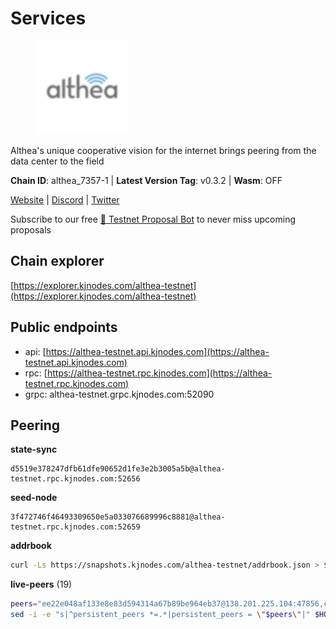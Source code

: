 # Services

<figure><img src="https://raw.githubusercontent.com/kj89/cosmos-images/main/logos/althea.png" width="150" alt=""><figcaption></figcaption></figure>

Althea's unique cooperative vision for the internet  brings peering from the data center to the field

**Chain ID**: althea_7357-1 | **Latest Version Tag**: v0.3.2 | **Wasm**: OFF

[Website](https://www.althea.net) | [Discord](https://discord.gg/ZTKWfpDs) | [Twitter](https://twitter.com/altheanetwork)



Subscribe to our free [🤖 Testnet Proposal Bot](https://t.me/kjnodes_testnet_proposal_bot) to never miss upcoming proposals


## Chain explorer
[https://explorer.kjnodes.com/althea-testnet](https://explorer.kjnodes.com/althea-testnet)

## Public endpoints

* api: [https://althea-testnet.api.kjnodes.com](https://althea-testnet.api.kjnodes.com)
* rpc: [https://althea-testnet.rpc.kjnodes.com](https://althea-testnet.rpc.kjnodes.com)
* grpc: althea-testnet.grpc.kjnodes.com:52090

## Peering

**state-sync**

```text
d5519e378247dfb61dfe90652d1fe3e2b3005a5b@althea-testnet.rpc.kjnodes.com:52656
```

**seed-node**

```text
3f472746f46493309650e5a033076689996c8881@althea-testnet.rpc.kjnodes.com:52659
```

**addrbook**
```bash
curl -Ls https://snapshots.kjnodes.com/althea-testnet/addrbook.json > $HOME/.althea/config/addrbook.json
```

**live-peers** (19)
```bash
peers="ee22e048af133e8e83d594314a67b89be964eb37@138.201.225.104:47856,cc542d9fb5f93780fc4004aa67f2b502686a24e8@144.76.27.79:61056,6d97969912514e3583dee8e0cca15a383adbde6c@213.246.57.175:26656,8af3c5f2e975150cbf2d57bea182c2ca0fb808d2@65.21.237.170:10456,96320aaab7794933fddbc2bb101e54b8697c58e7@141.95.65.26:26656,a3ac64c5c84817f3694a866298399e6ad71ff26c@65.21.53.39:26656,1d9a103d1e24c590bdfb577537eddd19a322f886@65.109.92.240:17886,c1c28d02ef687f2d80b8e4540d9297835e75b6f0@139.59.67.156:26656,4f5eb5164329a61fc898ac75849ae873c8e539c9@66.172.36.135:14656,7eb055628aee375914d7d265ef4bc01ea692fe95@65.109.82.106:31656,5bad7ac6f006ee3b6f52dc91e85b5aae8e488233@194.163.149.53:26656,16a9576c9a4cf9651b4215e3a877ae002555dd9b@116.202.117.229:31656,0037b2dc30933fa5c027a83be39f0061253ff83b@5.189.157.140:26656,019988ce47565ad683b7675216e8fbcb171b841c@107.155.125.170:26656,4f3add677b0e4c8dec8b81101ea82620a19d5d0a@65.21.199.148:26633,f6e3f995ba1c3ceed8bd556d9a23d2922d98a9a6@66.172.36.136:14656,5df46d6901ca3487b640950cd0ffedd315536ca1@161.97.139.245:26656,17edf24237b1c2b5b196d344761f964407d05862@65.108.233.109:12456,d5519e378247dfb61dfe90652d1fe3e2b3005a5b@65.109.68.190:52656"
sed -i -e "s|^persistent_peers *=.*|persistent_peers = \"$peers\"|" $HOME/.althea/config/config.toml
```

